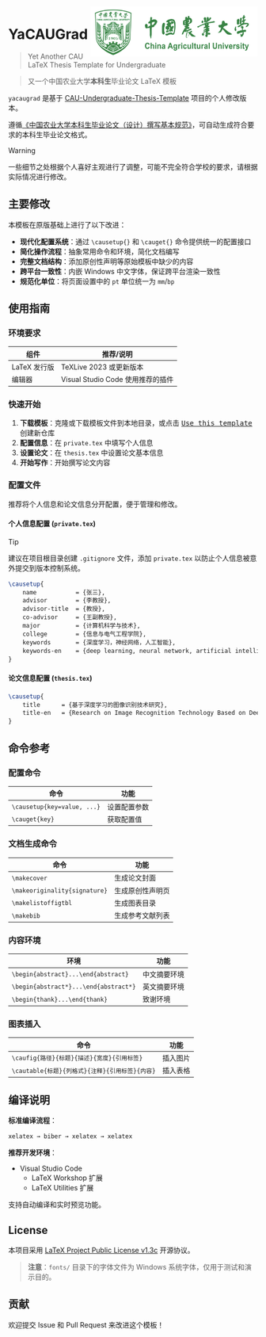 <img src="./pictures/CAU.png" height="100" align="right" />

# YaCAUGrad

> Yet Another CAU LaTeX Thesis Template for Undergraduate

> 又一个中国农业大学**本科生**毕业论文 LaTeX 模板

`yacaugrad` 是基于 [CAU-Undergraduate-Thesis-Template](https://github.com/Wubeizhongxinghua/CAU-Undergraduate-Thesis-Template) 项目的个人修改版本。

遵循[《中国农业大学本科生毕业论文（设计）撰写基本规范》](https://cem.cau.edu.cn/module/download/downfile.jsp?classid=0&filename=c806c54bfaac421c9103c7760d3a77f9.pdf)，可自动生成符合要求的本科生毕业论文格式。

> [!WARNING]
> 一些细节之处根据个人喜好主观进行了调整，可能不完全符合学校的要求，请根据实际情况进行修改。

## 主要修改

本模板在原版基础上进行了以下改进：

- **现代化配置系统**：通过 `\causetup{}` 和 `\cauget{}` 命令提供统一的配置接口
- **简化操作流程**：抽象常用命令和环境，简化文档编写
- **完整文档结构**：添加原创性声明等原始模板中缺少的内容
- **跨平台一致性**：内嵌 Windows 中文字体，保证跨平台渲染一致性
- **规范化单位**：将页面设置中的 `pt` 单位统一为 `mm`/`bp`

## 使用指南

### 环境要求

| 组件         | 推荐/说明                       |
| ------------ | ----------------------------------- |
| LaTeX 发行版 | TeXLive 2023 或更新版本             |
| 编辑器       | Visual Studio Code 使用推荐的插件 |

### 快速开始

1. **下载模板**：克隆或下载模板文件到本地目录，或点击 [<kbd>Use this template</kbd>](https://github.com/new?template_name=yacaugrad&template_owner=maxchang3) 创建新仓库
2. **配置信息**：在 `private.tex` 中填写个人信息
3. **设置论文**：在 `thesis.tex` 中设置论文基本信息
4. **开始写作**：开始撰写论文内容

### 配置文件

推荐将个人信息和论文信息分开配置，便于管理和修改。

#### 个人信息配置 (`private.tex`)

> [!TIP]
> 建议在项目根目录创建 `.gitignore` 文件，添加 `private.tex` 以防止个人信息被意外提交到版本控制系统。

```latex
\causetup{
    name           = {张三},
    advisor        = {李教授},
    advisor-title  = {教授},
    co-advisor     = {王副教授},
    major          = {计算机科学与技术},
    college        = {信息与电气工程学院},
    keywords       = {深度学习，神经网络，人工智能},
    keywords-en    = {deep learning, neural network, artificial intelligence}
}
```

#### 论文信息配置 (`thesis.tex`)

```latex
\causetup{
    title      = {基于深度学习的图像识别技术研究},
    title-en   = {Research on Image Recognition Technology Based on Deep Learning}
}
```

## 命令参考

### 配置命令
| 命令                        | 功能         |
| --------------------------- | ------------ |
| `\causetup{key=value, ...}` | 设置配置参数 |
| `\cauget{key}`              | 获取配置值   |

### 文档生成命令
| 命令                          | 功能             |
| ----------------------------- | ---------------- |
| `\makecover`                  | 生成论文封面     |
| `\makeoriginality{signature}` | 生成原创性声明页 |
| `\makelistoffigtbl`           | 生成图表目录     |
| `\makebib`                    | 生成参考文献列表 |

### 内容环境
| 环境                                  | 功能         |
| ------------------------------------- | ------------ |
| `\begin{abstract}...\end{abstract}`   | 中文摘要环境 |
| `\begin{abstract*}...\end{abstract*}` | 英文摘要环境 |
| `\begin{thank}...\end{thank}`         | 致谢环境     |

### 图表插入
| 命令                                            | 功能     |
| ----------------------------------------------- | -------- |
| `\caufig{路径}{标题}{描述}{宽度}{引用标签}`     | 插入图片 |
| `\cautable{标题}{列格式}{注释}{引用标签}{内容}` | 插入表格 |

## 编译说明

**标准编译流程**：
```bash
xelatex → biber → xelatex → xelatex
```

**推荐开发环境**：
- Visual Studio Code
  - LaTeX Workshop 扩展
  - LaTeX Utilities 扩展

支持自动编译和实时预览功能。

## License

本项目采用 [LaTeX Project Public License v1.3c](https://www.latex-project.org/lppl.txt) 开源协议。

> **注意**：`fonts/` 目录下的字体文件为 Windows 系统字体，仅用于测试和演示目的。

## 贡献

欢迎提交 Issue 和 Pull Request 来改进这个模板！

